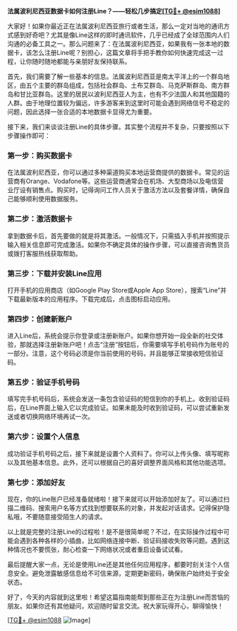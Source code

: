 **法属波利尼西亚数据卡如何注册Line？——轻松几步搞定[[TG💪+ @esim1088](https://t.me/s/esim1088)]**

大家好！如果你最近正在法属波利尼西亚旅行或者生活，那么一定对当地的通讯方式感到好奇吧？尤其是像Line这样的即时通讯软件，几乎已经成了全球范围内人们沟通的必备工具之一。那么问题来了：在法属波利尼西亚，如果我有一张本地的数据卡，该怎么注册Line呢？别担心，这篇文章将手把手教你如何快速完成这一过程，让你随时随地都能与亲朋好友保持联系。

首先，我们需要了解一些基本的信息。法属波利尼西亚是南太平洋上的一个群岛地区，由五个主要的群岛组成，包括社会群岛、土布艾群岛、马克萨斯群岛、南方群岛和甘比亚群岛。这里的居民以波利尼西亚人为主，也有不少法国人和其他国籍的人群。由于地理位置较为偏远，许多游客来到这里时可能会遇到网络信号不稳定的问题，因此选择一张合适的本地数据卡显得尤为重要。

接下来，我们来谈谈注册Line的具体步骤。其实整个流程并不复杂，只要按照以下步骤操作即可：

### 第一步：购买数据卡

在法属波利尼西亚，你可以通过多种渠道购买本地运营商提供的数据卡。常见的运营商有Orange、Vodafone等。这些运营商通常会在机场、大型商场以及电信营业厅设有销售点。购买时，记得询问工作人员关于激活方法以及套餐详情，确保自己能够顺利使用数据服务。

### 第二步：激活数据卡

拿到数据卡后，首先要做的就是将其激活。一般情况下，只需插入手机并按照提示输入相关信息即可完成激活。如果你不确定具体的操作步骤，可以直接咨询售货员或拨打客服热线获取帮助。

### 第三步：下载并安装Line应用

打开手机的应用商店（如Google Play Store或Apple App Store），搜索“Line”并下载最新版本的应用程序。下载完成后，点击图标启动应用。

### 第四步：创建新账户

进入Line后，系统会提示你登录或注册新账户。如果你想开始一段全新的社交体验，那就选择注册新账户吧！点击“注册”按钮后，你需要填写手机号码作为账号的一部分。注意，这个号码必须是你当前使用的号码，并且能够正常接收短信验证码。

### 第五步：验证手机号码

填写完手机号码后，系统会发送一条包含验证码的短信到你的手机上。收到验证码后，在Line界面上输入它以完成验证。如果未能及时收到验证码，可以尝试重新发送或者切换网络环境再试一次。

### 第六步：设置个人信息

成功验证手机号码之后，接下来就是设置个人资料了。你可以上传头像、填写昵称以及其他基本信息。此外，还可以根据自己的喜好调整界面风格和其他功能选项。

### 第七步：添加好友

现在，你的Line账户已经准备就绪啦！接下来就可以开始添加好友了。可以通过扫描二维码、搜索用户名等方式找到想要联系的对象，并发起对话请求。记得保护隐私哦，不要随意接受陌生人的请求。

以上就是完整的注册Line的过程啦！是不是很简单呢？不过，在实际操作过程中可能会遇到各种各样的小插曲，比如网络连接中断、验证码接收失败等问题。遇到这种情况也不要慌张，耐心检查一下网络状况或者重启设备试试看。

最后提醒大家一点，无论是使用Line还是其他任何应用程序，都要时刻关注个人信息安全。避免泄露敏感信息给不可信来源，定期更新密码，确保账户始终处于安全状态。

好了，今天的内容就到这里啦！希望这篇指南能帮到那些正在为注册Line而苦恼的朋友。如果你还有其他疑问，欢迎随时留言交流。祝大家玩得开心，聊得愉快！

[[TG💪+ @esim1088](https://t.me/s/esim1088) ![Image](https://i.postimg.cc/4NQfJmqS/Snipaste-2025-05-13-00-14-12.png)]